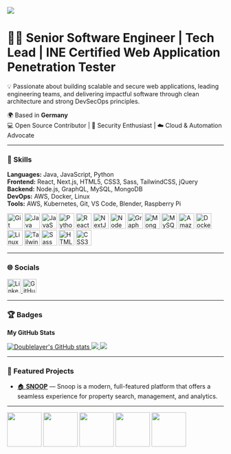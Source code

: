 ![](https://github.com/halfrost/halfrost/blob/master/icons/header_1.png)

# 👨‍💻 Senior Software Engineer | Tech Lead | INE Certified Web Application Penetration Tester

💡 Passionate about building scalable and secure web applications, leading engineering teams, and delivering impactful software through clean architecture and strong DevSecOps principles.  

🌍 Based in **Germany**  
💻 Open Source Contributor | 🔐 Security Enthusiast | ☁️ Cloud & Automation Advocate  

---

### 🧠 Skills

**Languages:** Java, JavaScript, Python  
**Frontend:** React, Next.js, HTML5, CSS3, Sass, TailwindCSS, jQuery  
**Backend:** Node.js, GraphQL, MySQL, MongoDB  
**DevOps:** AWS, Docker, Linux  
**Tools:** AWS, Kubernetes, Git, VS Code, Blender, Raspberry Pi

<p align="left">
<a href="https://git-scm.com/" target="_blank" rel="noreferrer"><img src="https://raw.githubusercontent.com/danielcranney/readme-generator/main/public/icons/skills/git-colored.svg" width="36" height="36" alt="Git" /></a>
<a href="https://www.oracle.com/java/" target="_blank" rel="noreferrer"><img src="https://raw.githubusercontent.com/danielcranney/readme-generator/main/public/icons/skills/java-colored.svg" width="36" height="36" alt="Java" /></a>
<a href="https://developer.mozilla.org/en-US/docs/Web/JavaScript" target="_blank" rel="noreferrer"><img src="https://raw.githubusercontent.com/danielcranney/readme-generator/main/public/icons/skills/javascript-colored.svg" width="36" height="36" alt="JavaScript" /></a>
<a href="https://www.python.org/" target="_blank" rel="noreferrer"><img src="https://raw.githubusercontent.com/danielcranney/readme-generator/main/public/icons/skills/python-colored.svg" width="36" height="36" alt="Python" /></a>
<a href="https://reactjs.org/" target="_blank" rel="noreferrer"><img src="https://raw.githubusercontent.com/danielcranney/readme-generator/main/public/icons/skills/react-colored.svg" width="36" height="36" alt="React" /></a>
<a href="https://nextjs.org/docs" target="_blank" rel="noreferrer"><img src="https://raw.githubusercontent.com/danielcranney/readme-generator/main/public/icons/skills/nextjs-colored.svg" width="36" height="36" alt="NextJs" /></a>
<a href="https://nodejs.org/en/" target="_blank" rel="noreferrer"><img src="https://raw.githubusercontent.com/danielcranney/readme-generator/main/public/icons/skills/nodejs-colored.svg" width="36" height="36" alt="NodeJS" /></a>
<a href="https://graphql.org/" target="_blank" rel="noreferrer"><img src="https://raw.githubusercontent.com/danielcranney/readme-generator/main/public/icons/skills/graphql-colored.svg" width="36" height="36" alt="GraphQL" /></a>
<a href="https://www.mongodb.com/" target="_blank" rel="noreferrer"><img src="https://raw.githubusercontent.com/danielcranney/readme-generator/main/public/icons/skills/mongodb-colored.svg" width="36" height="36" alt="MongoDB" /></a>
<a href="https://www.mysql.com/" target="_blank" rel="noreferrer"><img src="https://raw.githubusercontent.com/danielcranney/readme-generator/main/public/icons/skills/mysql-colored.svg" width="36" height="36" alt="MySQL" /></a>
<a href="https://aws.amazon.com" target="_blank" rel="noreferrer"><img src="https://raw.githubusercontent.com/danielcranney/readme-generator/main/public/icons/skills/aws-colored.svg" width="36" height="36" alt="Amazon Web Services" /></a>
<a href="https://www.docker.com/" target="_blank" rel="noreferrer"><img src="https://raw.githubusercontent.com/danielcranney/readme-generator/main/public/icons/skills/docker-colored.svg" width="36" height="36" alt="Docker" /></a>
<a href="https://www.linux.org" target="_blank" rel="noreferrer"><img src="https://raw.githubusercontent.com/danielcranney/readme-generator/main/public/icons/skills/linux-colored.svg" width="36" height="36" alt="Linux" /></a>
<a href="https://tailwindcss.com/" target="_blank" rel="noreferrer"><img src="https://raw.githubusercontent.com/danielcranney/readme-generator/main/public/icons/skills/tailwindcss-colored.svg" width="36" height="36" alt="TailwindCSS" /></a>
<a href="https://sass-lang.com/" target="_blank" rel="noreferrer"><img src="https://raw.githubusercontent.com/danielcranney/readme-generator/main/public/icons/skills/sass-colored.svg" width="36" height="36" alt="Sass" /></a>
<a href="https://developer.mozilla.org/en-US/docs/Glossary/HTML5" target="_blank" rel="noreferrer"><img src="https://raw.githubusercontent.com/danielcranney/readme-generator/main/public/icons/skills/html5-colored.svg" width="36" height="36" alt="HTML5" /></a>
<a href="https://www.w3.org/TR/CSS/#css" target="_blank" rel="noreferrer"><img src="https://raw.githubusercontent.com/danielcranney/readme-generator/main/public/icons/skills/css3-colored.svg" width="36" height="36" alt="CSS3" /></a>
</p>

---

### 🌐 Socials

<p align="left">
  <a href="https://linkedin.com/in/DEIN-LINKEDIN" target="_blank" rel="noreferrer">
    <img src="https://raw.githubusercontent.com/danielcranney/readme-generator/main/public/icons/socials/linkedin.svg" width="32" height="32" alt="LinkedIn" />
  </a>
  <a href="https://github.com/code-by-fh" target="_blank" rel="noreferrer">
    <img src="https://raw.githubusercontent.com/danielcranney/readme-generator/main/public/icons/socials/github.svg" width="32" height="32" alt="GitHub" />
  </a>
</p>

---

### 🏆 Badges

<b>My GitHub Stats</b>

<a href="https://github.com/code-by-fh">
  <img src="https://github-readme-stats.vercel.app/api?username=code-by-fh&show_icons=true&count_private=true&title_color=0891b2&text_color=ffffff&icon_color=0891b2&bg_color=1c1917&hide_border=true" alt="Doublelayer's GitHub stats" />
</a>

<a href="https://github.com/code-by-fh">
  <img src="https://github-readme-streak-stats.herokuapp.com/?user=code-by-fh&stroke=ffffff&background=1c1917&ring=0891b2&fire=0891b2&currStreakNum=ffffff&currStreakLabel=0891b2&sideNums=ffffff&sideLabels=ffffff&dates=ffffff&hide_border=true" />
</a>

<a href="https://github.com/code-by-fh">
  <img src="https://github-readme-stats.vercel.app/api/top-langs/?username=code-by-fh&langs_count=8&layout=compact&title_color=0891b2&text_color=ffffff&bg_color=1c1917&hide_border=true" />
</a>

---

### 🚀 Featured Projects

- [🏠 **SNOOP**](https://github.com/code-by-fh/snoop.git) — Snoop is a modern, full-featured platform that offers a seamless experience for property search, management, and analytics.
  
---

<img src="https://github.githubassets.com/assets/pair-extraordinaire-default-579438a20e01.png" width="80" height="80" />
<img src="https://github.githubassets.com/assets/yolo-default-be0bbff04951.png" width="80" height="80" />
<img src="https://github.githubassets.com/assets/quickdraw-default-39c6aec8ff89.png" width="80" height="80" />
<img src="https://github.githubassets.com/assets/arctic-code-vault-contributor-default-df8d74122a06.png" width="80" height="80" />
<img src="https://github.githubassets.com/assets/pull-shark-default-498c279a747d.png" width="80" height="80" />
